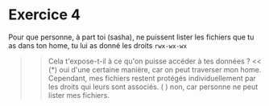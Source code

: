 # Exercice 4


Pour que personne, à part toi (sasha), ne puissent lister les fichiers que tu as dans ton home,  tu lui as donné les droits `rwx-wx-wx`


>> Cela t'expose-t-il à ce qu'on puisse accéder à tes données ? <<
(*) oui d'une certaine manière, car on peut traverser mon home. Cependant, mes fichiers restent protégés individuellement par les droits qui leurs sont associés.
( ) non, car personne ne peut lister mes fichiers.

